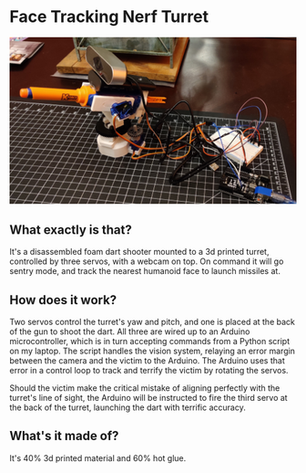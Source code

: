 # Face Tracking Nerf Turret

![don't let it see u](pics/thumb.jpg)


## What exactly is that?

It's a disassembled foam dart shooter mounted to a 3d printed turret, controlled by three servos, with a webcam on top. On command it will go sentry mode, and track the nearest humanoid face to launch missiles at.

## How does it work?

Two servos control the turret's yaw and pitch, and one is placed at the back of the gun to shoot the dart. All three are wired up to an Arduino microcontroller, which is in turn accepting commands from a Python script on my laptop. The script handles the vision system, relaying an error margin between the camera and the victim to the Arduino. The Arduino uses that error in a control loop to track and terrify the victim by rotating the servos.

Should the victim make the critical mistake of aligning perfectly with the turret's line of sight, the Arduino will be instructed to fire the third servo at the back of the turret, launching the dart with terrific accuracy.

## What's it made of?

It's 40% 3d printed material and 60% hot glue.
